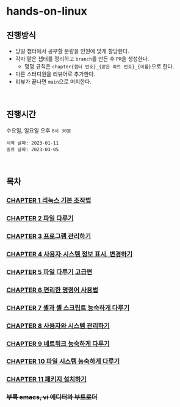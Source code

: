 # hands-on-linux

## 진행방식

- 당일 챕터에서 공부할 분량을 인원에 맞게 할당한다.
- 각자 맡은 챕터를 정리하고 `branch`를 만든 후 `PR`을 생성한다.
  - 명명 규칙은 `chapter{챕터 번호}_{맡은 파트 번호}_{이름}`으로 한다.
- 다른 스터디원을 리뷰어로 추가한다.
- 리뷰가 끝나면 `main`으로 머지한다.

</br>

## 진행시간
수요일, 일요일 오후 `8시 30분`

```
시작 날짜: 2023-01-11
종료 날짜: 2023-03-05
```

</br>

## 목차

### [CHAPTER 1 리눅스 기본 조작법](https://github.com/Robot-Vision-LAB/hands-on-linux/blob/main/chapter01/README.md)
### [CHAPTER 2 파일 다루기](https://github.com/Robot-Vision-LAB/hands-on-linux/blob/main/chapter02/README.md)
### [CHAPTER 3 프로그램 관리하기](https://github.com/Robot-Vision-LAB/hands-on-linux/blob/main/chapter03/README.md)
### [CHAPTER 4 사용자·시스템 정보 표시, 변경하기](https://github.com/Robot-Vision-LAB/hands-on-linux/blob/main/chapter04/README.md)
### [CHAPTER 5 파일 다루기 고급편](https://github.com/Robot-Vision-LAB/hands-on-linux/blob/main/chapter05/README.md)
### [CHAPTER 6 편리한 명령어 사용법](https://github.com/Robot-Vision-LAB/hands-on-linux/blob/main/chapter06/README.md)
### [CHAPTER 7 셸과 셸 스크립트 능숙하게 다루기](https://github.com/Robot-Vision-LAB/hands-on-linux/blob/main/chapter07/README.md)
### [CHAPTER 8 사용자와 시스템 관리하기](https://github.com/Robot-Vision-LAB/hands-on-linux/blob/main/chapter08/README.md)
### [CHAPTER 9 네트워크 능숙하게 다루기](https://github.com/Robot-Vision-LAB/hands-on-linux/blob/main/chapter09/README.md)
### [CHAPTER 10 파일 시스템 능숙하게 다루기](https://github.com/Robot-Vision-LAB/hands-on-linux/blob/main/chapter10/README.md)
### [CHAPTER 11 패키지 설치하기](https://github.com/Robot-Vision-LAB/hands-on-linux/blob/main/chapter11/README.md)
### ~~부록 emacs, vi 에디터와 부트로더~~
